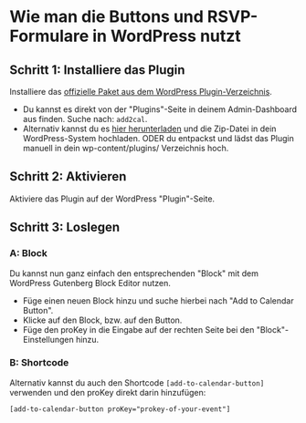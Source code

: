 
# Wie man die Buttons und RSVP-Formulare in WordPress nutzt

## Schritt 1: Installiere das Plugin

Installiere das [offizielle Paket aus dem WordPress Plugin-Verzeichnis](https://wordpress.org/plugins/add-to-calendar-button).

* Du kannst es direkt von der "Plugins"-Seite in deinem Admin-Dashboard aus finden. Suche nach: `add2cal`.
* Alternativ kannst du es [hier herunterladen](https://wordpress.org/plugins/add-to-calendar-button) und die Zip-Datei in dein WordPress-System hochladen. ODER du entpackst und lädst das Plugin manuell in dein wp-content/plugins/ Verzeichnis hoch.

## Schritt 2: Aktivieren

Aktiviere das Plugin auf der WordPress "Plugin"-Seite.

## Schritt 3: Loslegen

### A: Block

Du kannst nun ganz einfach den entsprechenden "Block" mit dem WordPress Gutenberg Block Editor nutzen.

* Füge einen neuen Block hinzu und suche hierbei nach "Add to Calendar Button".
* Klicke auf den Block, bzw. auf den Button.
* Füge den proKey in die Eingabe auf der rechten Seite bei den "Block"-Einstellungen hinzu.

### B: Shortcode

Alternativ kannst du auch den Shortcode `[add-to-calendar-button]` verwenden und den proKey direkt darin hinzufügen:

```
[add-to-calendar-button proKey="prokey-of-your-event"]
```
